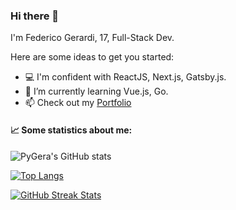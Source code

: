 ### Hi there 👋

I'm Federico Gerardi, 17, Full-Stack Dev.

Here are some ideas to get you started:

- 💻 I'm confident with ReactJS, Next.js, Gatsby.js.
- 🌱 I’m currently learning Vue.js, Go.
- 📫 Check out my [Portfolio](https://federicogerardi.it)

#### 📈 Some statistics about me:

![PyGera's GitHub stats](https://github-readme-stats.vercel.app/api?username=pygera&count_private=true&show_icons=true&theme=dark)

[![Top Langs](https://github-readme-stats.vercel.app/api/top-langs/?username=pygera&langs_count=6&layout=compact&theme=dark)](https://github.com/anuraghazra/github-readme-stats)

[![GitHub Streak Stats](https://github-readme-streak-stats.herokuapp.com/?user=pygera&theme=dark)](https://github.com/DenverCoder1/github-readme-streak-stats)
